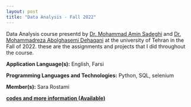 ```yaml
---
layout: post
title: "Data Analysis - Fall 2022"
---
```

Data Analysis course presentd by [Dr. Mohammad Amin Sadeghi](https://ece.ut.ac.ir/en/~asadeghi) and [Dr. Mohammadreza Abolghasemi Dehaqani](https://ece.ut.ac.ir/en/~dehaqani) at the university of Tehran in the Fall of 2022. these are the assignments and projects that I did throughout the course.


**Application Language(s):** English, Farsi

**Programming Languages and Technologies:** Python, SQL, selenium

**Member(s):** Sara Rostami

**[codes and more information (Available)](https://github.com/SaraRostami/University/tree/main/Data%20Analysis%20-%20Fall%202022)**